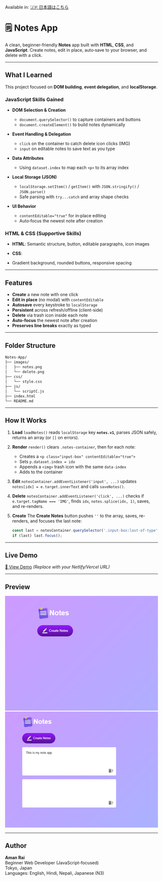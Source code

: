 Available in: [🇯🇵 日本語はこちら](README.ja.md)

# 🗒️ Notes App

A clean, beginner-friendly **Notes** app built with **HTML**, **CSS**, and **JavaScript**. Create notes, edit in place, auto‑save to your browser, and delete with a click.

---

## What I Learned

This project focused on **DOM building**, **event delegation**, and **localStorage**.

### JavaScript Skills Gained

* **DOM Selection & Creation**

  * `document.querySelector()` to capture containers and buttons
  * `document.createElement()` to build notes dynamically
* **Event Handling & Delegation**

  * `click` on the container to catch delete icon clicks (IMG)
  * `input` on editable notes to save text as you type
* **Data Attributes**

  * Using `dataset.index` to map each `<p>` to its array index
* **Local Storage (JSON)**

  * `localStorage.setItem()` / `getItem()` with `JSON.stringify()` / `JSON.parse()`
  * Safe parsing with `try...catch` and array shape checks
* **UI Behavior**

  * `contentEditable="true"` for in‑place editing
  * Auto‑focus the newest note after creation

### HTML & CSS (Supportive Skills)

* **HTML**: Semantic structure, button, editable paragraphs, icon images
* **CSS**:

* Gradient background, rounded buttons, responsive spacing
---

## Features

* **Create** a new note with one click
* **Edit in place** (no modal) with `contentEditable`
* **Autosave** every keystroke to `localStorage`
* **Persistent** across refresh/offline (client-side)
* **Delete** via trash icon inside each note
* **Auto-focus** the newest note after creation
* **Preserves line breaks** exactly as typed

---

## Folder Structure

```
Notes-App/
├── images/
│   ├── notes.png
│   └── delete.png
├── css/
│   └── style.css
├── js/
│   └── scriptC.js
├── index.html
└── README.md
```

---

## How It Works

1. **Load**
   `loadNotes()` reads `localStorage` key **`notes.v1`**, parses JSON safely, returns an array (or `[]` on errors).

2. **Render**
   `render()` clears `.notes-container`, then for each note:

   * Creates a `<p class="input-box" contentEditable="true">`
   * Sets `p.dataset.index = idx`
   * Appends a `<img>` trash icon with the same `data-index`
   * Adds to the container

3. **Edit**
   `notesContainer.addEventListener('input', ...)` updates `notes[idx] = e.target.innerText` and calls `saveNotes()`.

4. **Delete**
   `notesContainer.addEventListener('click', ...)` checks if `e.target.tagName === 'IMG'`, finds `idx`, `notes.splice(idx, 1)`, saves, and re-renders.

5. **Create**
   The **Create Notes** button pushes `''` to the array, saves, re-renders, and focuses the last note:

   ```js
   const last = notesContainer.querySelector('.input-box:last-of-type');
   if (last) last.focus();
   ```

---

## Live Demo

[🔗 View Demo](https://YOUR-DEPLOYMENT-LINK)
*(Replace with your Netlify/Vercel URL)*

---

## Preview

![App Screenshot 1](images/screenshot1.png)
![App Screenshot 2](images/screenshot2.png)

---

## Author

**Aman Rai**  
Beginner Web Developer (JavaScript-focused)  
Tokyo, Japan  
Languages: English, Hindi, Nepali, Japanese (N3)
